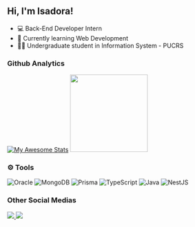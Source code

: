 
## Hi, I'm Isadora!

- 💻 Back-End Developer Intern
- 💬 Currently learning Web Development
- 👩‍💻 Undergraduate student in Information System - PUCRS

  


### Github Analytics
<div> 

[![My Awesome Stats](https://awesome-github-stats.azurewebsites.net/user-stats/IsaFGuerra?cardType=github&preferLogin=true)](https://git.io/awesome-stats-card) 
<img height="180em" src="https://github-readme-stats.vercel.app/api/top-langs/?username=IsaFGuerra&layout=compact"/>

</div>

### ⚙️ Tools
![Oracle](https://img.shields.io/badge/Oracle-F80000?style=for-the-badge&logo=oracle&logoColor=white)
![MongoDB](https://img.shields.io/badge/MongoDB-%234ea94b.svg?style=for-the-badge&logo=mongodb&logoColor=white)
![Prisma](https://img.shields.io/badge/Prisma-3982CE?style=for-the-badge&logo=Prisma&logoColor=white)
![TypeScript](https://img.shields.io/badge/typescript-%23007ACC.svg?style=for-the-badge&logo=typescript&logoColor=white)
![Java](https://img.shields.io/badge/java-%23ED8B00.svg?style=for-the-badge&logo=openjdk&logoColor=white)
![NestJS](https://img.shields.io/badge/nestjs-%23E0234E.svg?style=for-the-badge&logo=nestjs&logoColor=white)


### Other Social Medias
<a href="https://www.linkedin.com/in/isadora-ferreira-guerra-648b25239/">
  <img src="https://img.shields.io/badge/linkedin-%230077B5.svg?style=for-the-badge&logo=linkedin&logoColor=white"/>
<a>
  <a>
<img src="https://img.shields.io/badge/Gmail-D14836?style=for-the-badge&logo=gmail&logoColor=white">
<a>
